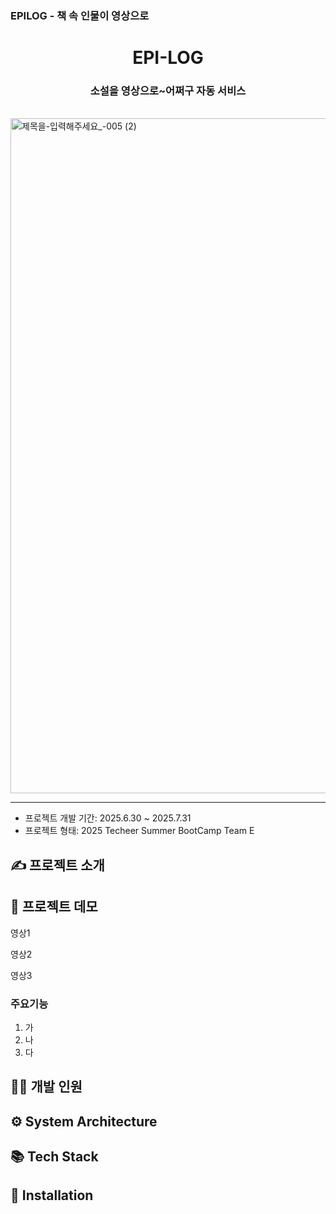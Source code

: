 ### EPILOG - 책 속 인물이 영상으로


<h1 align="center"> 
 EPI-LOG
  
</h1>



<h3 align="center"> 
 소설을 영상으로~어쩌구 자동 서비스
</h3>

<br/>


<img width="1920" height="1080" alt="제목을-입력해주세요_-005 (2)" src="https://github.com/user-attachments/assets/0a9e8db3-bb0f-40b2-b75f-b257efe19584" />
<br/>

---

- 프로젝트 개발 기간: 2025.6.30 ~ 2025.7.31
- 프로젝트 형태: 2025 Techeer Summer BootCamp Team E

<!--  여기다가 간단한 프로젝트 설명-->

## ✍️ 프로젝트 소개




## 🎥 프로젝트 데모

영상1

영상2

영상3


### 주요기능

1. 가
2. 나
3. 다


## 👨‍💻 개발 인원

## ⚙️ System Architecture


## 📚 Tech Stack

## 📌 Installation
